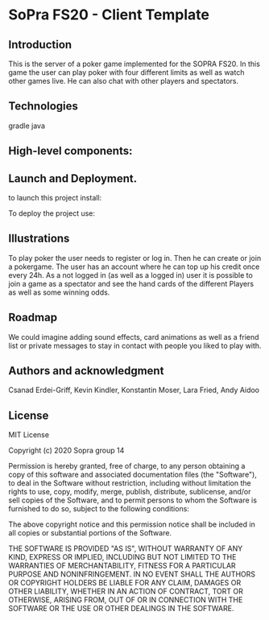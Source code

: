 # SoPra FS20 - Client Template

## Introduction

This is the server of a poker game implemented for the SOPRA FS20.
In this game the user can play poker with four different limits as well as watch other games live. He can also chat with other players and spectators. 

## Technologies
gradle
java

## High-level components: 


## Launch and Deployment.
to launch this project install: <br/>

To deploy the project use: <br/>

## Illustrations
To play poker the user needs to register or log in. Then he can create or join a pokergame. The user has an account where he can top up his credit once every 24h. As a not logged in (as well as a logged in) user it is possible to join a game as a spectator and see the hand cards of the different Players as well as some winning odds. 


## Roadmap
We could imagine adding sound effects, card animations as well as a
friend list or private messages to stay in contact with people you liked to play with. 

## Authors and acknowledgment
Csanad Erdei-Griff, Kevin Kindler, Konstantin Moser, Lara Fried, Andy Aidoo

## License
MIT License

Copyright (c) 2020 Sopra group 14

Permission is hereby granted, free of charge, to any person obtaining a copy
of this software and associated documentation files (the "Software"), to deal
in the Software without restriction, including without limitation the rights
to use, copy, modify, merge, publish, distribute, sublicense, and/or sell
copies of the Software, and to permit persons to whom the Software is
furnished to do so, subject to the following conditions:

The above copyright notice and this permission notice shall be included in all
copies or substantial portions of the Software.

THE SOFTWARE IS PROVIDED "AS IS", WITHOUT WARRANTY OF ANY KIND, EXPRESS OR
IMPLIED, INCLUDING BUT NOT LIMITED TO THE WARRANTIES OF MERCHANTABILITY,
FITNESS FOR A PARTICULAR PURPOSE AND NONINFRINGEMENT. IN NO EVENT SHALL THE
AUTHORS OR COPYRIGHT HOLDERS BE LIABLE FOR ANY CLAIM, DAMAGES OR OTHER
LIABILITY, WHETHER IN AN ACTION OF CONTRACT, TORT OR OTHERWISE, ARISING FROM,
OUT OF OR IN CONNECTION WITH THE SOFTWARE OR THE USE OR OTHER DEALINGS IN THE
SOFTWARE.





